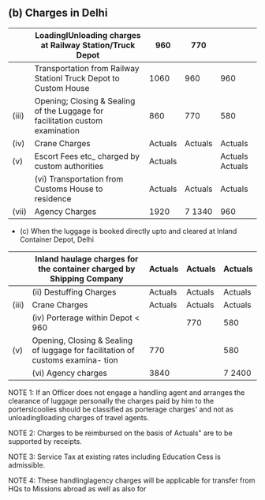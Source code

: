 ## (b) Charges in Delhi

|       | LoadinglUnloading charges at Railway Station/Truck Depot                      | 960     | 770     |                   |
|-------|-------------------------------------------------------------------------------|---------|---------|-------------------|
|       | Transportation from Railway Stationl Truck Depot to Custom House              | 1060    | 960     | 960               |
| (iii) | Opening; Closing & Sealing of the Luggage for facilitation custom examination | 860     | 770     | 580               |
| (iv)  | Crane Charges                                                                 | Actuals | Actuals | Actuals           |
| (v)   | Escort Fees etc_ charged by custom authorities                                | Actuals |         | Actuals   Actuals |
|       | (vi)   Transportation from Customs House to residence                         | Actuals | Actuals | Actuals           |
| (vii) | Agency Charges                                                                | 1920    | 7 1340  | 960               |

- (c) When the luggage is booked directly upto and cleared at Inland Container Depot, Delhi

|       | Inland   haulage charges for the container charged by Shipping Company          | Actuals   | Actuals   | Actuals   |
|-------|---------------------------------------------------------------------------------|-----------|-----------|-----------|
|       | (ii)   Destuffing Charges                                                       | Actuals   | Actuals   | Actuals   |
| (iii) | Crane Charges                                                                   | Actuals   | Actuals   | Actuals   |
|       | (iv)   Porterage within Depot < 960                                             |           | 770       | 580       |
| (v)   | Opening, Closing & Sealing of luggage for facilitation of customs examina- tion | 770       |           | 580       |
|       | (vi)   Agency charges                                                           | 3840      |           | 7 2400    |

NOTE 1: If an Officer does not engage a handling agent and arranges the clearance of luggage personally the charges paid by him to the porterslcoolies should be classified as porterage charges' and not as unloadinglloading charges of travel agents.

NOTE 2: Charges to be reimbursed on the basis of Actuals" are to be supported by receipts.

NOTE 3: Service Tax at existing rates including Education Cess is admissible.

NOTE 4: These handlinglagency charges will be applicable for transfer from HQs to Missions abroad as well as also for
